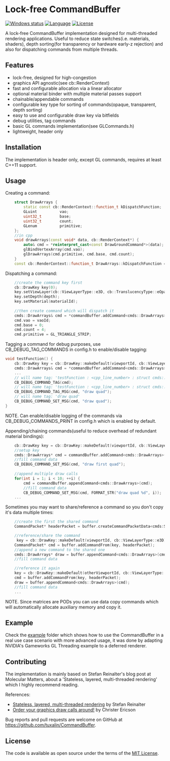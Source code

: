 # Lock-free CommandBuffer
[![Windows status](https://ci.appveyor.com/api/projects/status/p2mx4t7x6sx8crix?svg=true)](https://ci.appveyor.com/project/tuxalin/commandbuffer/branch/master)
[![Language](https://img.shields.io/badge/language-C++-blue.svg)](https://isocpp.org/)
[![License](http://img.shields.io/badge/license-MIT-blue.svg)](http://opensource.org/licenses/MIT)

A lock-free CommandBuffer implementation designed for multi-threaded rendering applications. 
Useful to reduce state switches(i.e. materials, shaders), depth sorting(for transparency or hardware early-z rejection) and also for dispatching commands from multiple threads.

## Features
- lock-free, designed for high-congestion
- graphics API agnostic(see cb::RenderContext)
- fast and configurable allocation via a linear allocator 
- optional material binder with multiple material passes support
- chainable/appendable commands
- configurable key type for sorting of commands(opaque, transparent, depth sorting)
- easy to use and configurable draw key via bitfields
- debug utilities, tag commands
- basic GL commands implementation(see GLCommands.h)
- lightweight, header only
	
## Installation

The implementation is header only, except GL commands, requires at least C++11 support.

## Usage

Creating a command:
```cpp
    struct DrawArrays {
        static const cb::RenderContext::function_t kDispatchFunction;
        GLuint          vao;
        uint32_t        base;
        uint32_t        count;
        GLenum          primitive;
    };
    //in cpp
    void drawArrays(const void* data, cb::RenderContext*) {
        auto& cmd = *reinterpret_cast<const DrawGroundCommand*>(data);
        glBindVertexArray(cmd.vao);
        glDrawArrays(cmd.primitive, cmd.base, cmd.count);
    }
    const cb::RenderContext::function_t DrawArrays::kDispatchFunction = &drawArrays;
``` 
Dispatching a command:
```cpp
    //create the command key first
    cb::DrawKey key(0);
    key.setViewLayer(cb::ViewLayerType::e3D, cb::TranslucencyType::eOpaque);
    key.setDepth(depth);
    key.setMaterial(materialId);
    
    //then create command which will dispatch it
    cmds::DrawArrays& cmd = *commandBuffer.addCommand<cmds::DrawArrays>(key);
    cmd.vao = vaoId;
    cmd.base = 0;
    cmd.count = 4;
    cmd.primitive = GL_TRIANGLE_STRIP;
``` 	
Tagging a command for debug purposes, use CB_DEBUG_TAG_COMMANDS in config.h to enable/disable tagging:
```cpp
void testFunction() {
    cb::DrawKey key = cb::DrawKey::makeDefault(viewportId, cb::ViewLayerType::e3D);
    cmds::DrawArrays& cmd = *commandBuffer.addCommand<cmds::DrawArrays>(key);
    ...
    // will name tag: 'testFunction : <cpp_line_number> : struct cmds::DrawArrays * __ptr64'
    CB_DEBUG_COMMAND_TAG(cmd);
    // will name tag: 'testFunction : <cpp_line_number> : struct cmds::DrawArrays * __ptr64 : draw quad'
    CB_DEBUG_COMMAND_TAG_MSG(cmd, "draw quad");
    // will name tag: 'draw quad'
    CB_DEBUG_COMMAND_SET_MSG(cmd, "draw quad");
}
```
NOTE. Can enable/disable logging of the commands via CB_DEBUG_COMMANDS_PRINT in config.h which is enabled by default. 

Appending/chaining commands(useful to reduce overhead of redundant material bindings):
```cpp
    cb::DrawKey key = cb::DrawKey::makeDefault(viewportId, cb::ViewLayerType::e3D);
    //setup key
    cmds::DrawArrays* cmd = commandBuffer.addCommand<cmds::DrawArrays>(key);
    //fill command data
    CB_DEBUG_COMMAND_SET_MSG(cmd, "draw first quad");
    
    //append multiple draw calls
    for(int i = 1; i < 10; ++i) {
        cmd = commandBuffer.appendCommand<cmds::DrawArrays>(cmd);
        //fill command data
        CB_DEBUG_COMMAND_SET_MSG(cmd, FORMAT_STR("draw quad %d", i));
    ...
``` 

Sometimes you may want to share/reference a command so you don't copy it's data multiple times:
```cpp
    //create the first the shared command
    CommandPacket* headerPacket = buffer.createCommandPacketData<cmds:SetMatrixCommand>(matrices);

    //reference/share the command
     key = cb::DrawKey::makeDefault(viewportId, cb::ViewLayerType::e3D);
    CommandPacket* cmd = buffer.addCommandFrom(key, headerPacket);
    //append a new command to the shared one
    cmds::DrawArrays* draw = buffer.appendCommand<cmds::DrawArrays>(cmd);
    //fill command data

    //reference it again
    key = cb::DrawKey::makeDefault(otherViewportId, cb::ViewLayerType::e3D);
    cmd = buffer.addCommandFrom(key, headerPacket);
    draw = buffer.appendCommand<cmds::DrawArrays>(cmd);
    //fill command data
    ...
``` 
NOTE. Since matrices are PODs you can use data copy commands which will automatically allocate auxiliary memory and copy it.

## Example

Check the [example](example/) folder which shows how to use the CommandBuffer in a real use case scenario with more advanced usage, it was done by adapting NVIDIA's Gameworks GL Threading example to a deferred renderer. 

## Contributing

The implementation is mainly based on Stefan Reinalter's blog post at Molecular Matters, about a 'Stateless, layered, multi-threaded rendering' which I highly recommend reading.  

References:
- [Stateless, layered, multi-threaded rendering](https://blog.molecular-matters.com/2014/11/06/stateless-layered-multi-threaded-rendering-part-1/) by Stefan Reinalter
- [Order your graphics draw calls around!](http://realtimecollisiondetection.net/blog/?p=86) by Christer Ericson

Bug reports and pull requests are welcome on GitHub at https://github.com/tuxalin/CommandBuffer.

## License

The code is available as open source under the terms of the [MIT License](http://opensource.org/licenses/MIT).